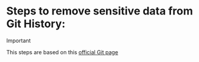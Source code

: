 # Steps to remove sensitive data from Git History:

> [!IMPORTANT]
> This steps are based on this [official Git page](https://git-scm.com/book/en/v2/Git-Tools-Rewriting-History)



